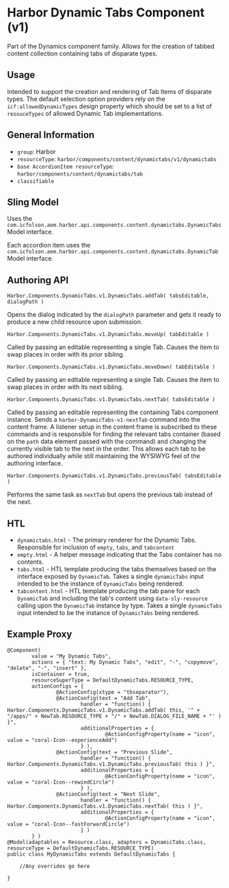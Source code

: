 # Harbor Dynamic Tabs Component (v1)

Part of the Dynamics component family.  Allows for the creation of tabbed 
content collection containing tabs of disparate types.

## Usage

Intended to support the creation and rendering of Tab Items of disparate 
types.  The default selection option providers rely on the `icf:allowedDynamicTypes` 
design property which should be set to a list of `resouceTypes` of allowed 
Dynamic Tab implementations.

## General Information

* `group`: Harbor
* `resourceType`: `harbor/components/content/dynamictabs/v1/dynamictabs`
* `base AccordionItem resourceType`: `harbor/components/content/dynamictabs/tab`
* `classifiable`

## Sling Model

Uses the `com.icfolson.aem.harbor.api.components.content.dynamictabs.DynamicTabs` 
Model interface.

Each accordion item uses the `com.icfolson.aem.harbor.api.components.content.dynamictabs.DynamicTab` 
Model interface.

## Authoring API

`Harbor.Components.DynamicTabs.v1.DynamicTabs.addTab( tabsEditable, dialogPath )`

Opens the dialog indicated by the `dialogPath` parameter and gets it ready to produce 
a new child resource upon submission.  

`Harbor.Components.DynamicTabs.v1.DynamicTabs.moveUp( tabEditable )`

Called by passing an editable representing a single Tab.  Causes the 
item to swap places in order with its prior sibling.  

`Harbor.Components.DynamicTabs.v1.DynamicTabs.moveDown( tabEditable )`

Called by passing an editable representing a single Tab.  Causes the 
item to swap places in order with its next sibling.  

`Harbor.Components.DynamicTabs.v1.DynamicTabs.nextTab( tabsEditable )`

Called by passing an editable representing the containing Tabs component instance. 
Sends a `harbor-DynamicTabs-v1-nextTab` command into the content frame.  A listener 
setup in the content frame is subscribed to these commands and is responsible for 
finding the relevant tabs container (based on the `path` data element passed 
with the command) and changing the currently visible tab to the next in the order. 
This allows each tab to be authored individually while still maintaining the 
WYSIWYG feel of the authoring interface.

`Harbor.Components.DynamicTabs.v1.DynamicTabs.previousTab( tabsEditable )`

Performs the same task as `nextTab` but opens the previous tab instead of the 
next. 

## HTL

* `dynamictabs.html` - The primary renderer for the Dynamic Tabs.  
  Responsible for inclusion of `empty`, `tabs`, and `tabcontent`
* `empty.html` - A helper message indicating that the Tabs container has no 
  contents.
* `tabs.html` - HTL template producing the tabs themselves based on the interface 
  exposed by `DynamicTab`.  Takes a single `dynamicTabs` input intended to be 
  the instance of `DynamicTabs` being rendered.
* `tabcontent.html` - HTL template producing the tab pane for each `DynamicTab` and 
  including the tab's content using `data-sly-resource` calling upon the 
  `DynamicTab` instance by type.  Takes a single `dynamicTabs` input intended to be 
  the instance of `DynamicTabs` being rendered.
  
## Example Proxy

```$java
@Component(
        value = "My Dynamic Tabs",
        actions = { "text: My Dynamic Tabs", "edit", "-", "copymove", "delete", "-", "insert" },
        isContainer = true,
        resourceSuperType = DefaultDynamicTabs.RESOURCE_TYPE,
        actionConfigs = {
                @ActionConfig(xtype = "tbseparator"),
                @ActionConfig(text = "Add Tab",
                        handler = "function() { Harbor.Components.DynamicTabs.v1.DynamicTabs.addTab( this, '" + "/apps/" + NewTab.RESOURCE_TYPE + "/" + NewTab.DIALOG_FILE_NAME + "' ) }",
                        additionalProperties = {
                                @ActionConfigProperty(name = "icon", value = "coral-Icon--experienceAdd")
                        } ),
                @ActionConfig(text = "Previous Slide",
                        handler = "function() { Harbor.Components.DynamicTabs.v1.DynamicTabs.previousTab( this ) }",
                        additionalProperties = {
                                @ActionConfigProperty(name = "icon", value = "coral-Icon--rewindCircle")
                        } ),
                @ActionConfig(text = "Next Slide",
                        handler = "function() { Harbor.Components.DynamicTabs.v1.DynamicTabs.nextTab( this ) }",
                        additionalProperties = {
                                @ActionConfigProperty(name = "icon", value = "coral-Icon--fastForwardCircle")
                        } )
        } )
@Model(adaptables = Resource.class, adapters = DynamicTabs.class, resourceType = DefaultDynamicTabs.RESOURCE_TYPE)
public class MyDynamicTabs extends DefaultDynamicTabs {

    //Any overrides go here
    
}
```